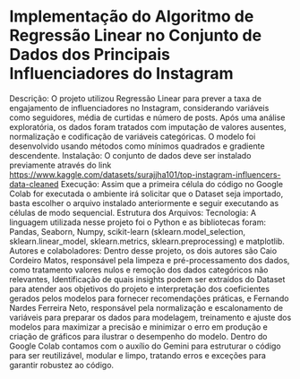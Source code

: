 # Implementação do Algoritmo de Regressão Linear no Conjunto de Dados dos Principais Influenciadores do Instagram
Descrição: O projeto utilizou Regressão Linear para prever a taxa de engajamento de influenciadores no Instagram, considerando variáveis como seguidores, média de curtidas e número de posts. Após uma análise exploratória, os dados foram tratados com imputação de valores ausentes, normalização e codificação de variáveis categóricas. O modelo foi desenvolvido usando métodos como mínimos quadrados e gradiente descendente.
	Instalação: O conjunto de dados deve ser instalado previamente através do link https://www.kaggle.com/datasets/surajjha101/top-instagram-influencers-data-cleaned 
	Execução:  Assim que a primeira célula do código no Google Colab for executada o ambiente irá solicitar que o Dataset seja importado, basta escolher o arquivo instalado anteriormente e seguir executando as células de modo sequencial.
	Estrutura dos Arquivos:
	Tecnologia: A linguagem utilizada nesse projeto foi o Python e as bibliotecas foram: Pandas, Seaborn, Numpy, scikit-learn (sklearn.model_selection, sklearn.linear_model, sklearn.metrics, sklearn.preprocessing) e matplotlib.
	Autores e colaboladores: Dentro desse projeto, os dois autores são Caio Cordeiro Matos, responsável pela limpeza e pré-processamento dos dados, como tratamento valores nulos e remoção dos dados categóricos não relevantes, Identificação de quais insights podem ser extraídos do Dataset para atender aos objetivos do projeto e interpretação dos coeficientes gerados pelos modelos para fornecer recomendações práticas, e Fernando Nardes Ferreira Neto, responsável pela normalização e escalonamento de variáveis para preparar os dados para modelagem, treinamento e ajuste dos modelos para maximizar a precisão e minimizar o erro em produção e criação de gráficos para ilustrar o desempenho do modelo. Dentro do Google Colab contamos com o auxílio do Gemini para estruturar o código para ser reutilizável, modular e limpo, tratando erros e exceções para garantir robustez ao código.
